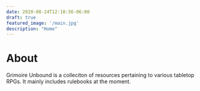 ```yaml
---
date: 2020-08-24T12:10:56-06:00
draft: true
featured_image: '/main.jpg'
description: "Home"
---
```


# About

Grimoire Unbound is a colleciton of resources pertaining to various tabletop
RPGs. It mainly includes rulebooks at the moment.